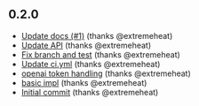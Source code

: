 ## 0.2.0
* [Update docs (#1)](https://github.com/extremeheat/LXL/commit/3db68bda675d9c0481eb01734cb6c818fb1bd5d3) (thanks @extremeheat)
* [Update API](https://github.com/extremeheat/LXL/commit/72c93dbb417f44fa8ee6c3fe2718de99a9bd11a4) (thanks @extremeheat)
* [Fix branch and test](https://github.com/extremeheat/LXL/commit/c890af57f80246578be7ec4aee44455f732681b3) (thanks @extremeheat)
* [Update ci.yml](https://github.com/extremeheat/LXL/commit/0bf845f388f4df367db0eabd4687ef70e9a3a3d3) (thanks @extremeheat)
* [openai token handling](https://github.com/extremeheat/LXL/commit/da7204108538f53bedf81bbb6f0ba0b6d676fd33) (thanks @extremeheat)
* [basic impl](https://github.com/extremeheat/LXL/commit/bb947a3898ec350c1d3c50f7811688bd6a22158d) (thanks @extremeheat)
* [Initial commit](https://github.com/extremeheat/LXL/commit/a2c6bc6d033e4136ee9d84fbbcef911be00593de) (thanks @extremeheat)

